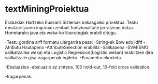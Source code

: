 # textMiningProiektua


Erabakiak Hartzeko Euskarri Sistemak irakasgaiko proiektua. Testu meatzaritzaren inguruan zenbait funtzionalitate jorratzean datza.
Horretarako java eta weka-ko liburutegiak erabili ditugu. 

-Testu gordina arff formatu ulergarrira pasa:
	-String-ak Bow edo idftf
-Atributu Hautapena
	-AttributeSelection erabilita
-Sailkapena
	-SVM(SMO sailkatzailea weka) eta Logistic Regression(Logistic wekan) erabiltzen dira sailkatzaile gisa iragarpenak egiteko.
	-Parametro ekorketa.
	
-Ebaluazioa
	-ebaluazio ez zintzoa, 100 hold-out, 10-fold cross validation.

-Iragarpenak.
	
